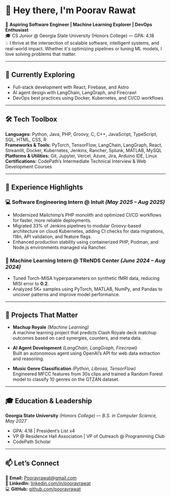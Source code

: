 # 👋 Hey there, I'm Poorav Rawat  

🚀 **Aspiring Software Engineer | Machine Learning Explorer | DevOps Enthusiast**  
🎓 CS Junior @ Georgia State University (Honors College) — GPA: 4.18  
💡 I thrive at the intersection of scalable software, intelligent systems, and real-world impact. Whether it's optimizing pipelines or tuning ML models, I love solving problems that matter.

---

## 🧠 Currently Exploring  
- Full-stack development with React, Firebase, and Astro  
- AI agent design with LangChain, LangGraph, and Firecrawl  
- DevOps best practices using Docker, Kubernetes, and CI/CD workflows  

---

## 🛠 Tech Toolbox  
**Languages:** Python, Java, PHP, Groovy, C, C++, JavaScript, TypeScript, SQL, HTML, CSS, R  
**Frameworks & Tools:** PyTorch, TensorFlow, LangChain, LangGraph, React, Streamlit, Docker, Kubernetes, Jenkins, Rancher, Splunk, MATLAB, MySQL  
**Platforms & Utilities:** Git, Jupyter, Vercel, Azure, Jira, Arduino IDE, Linux  
**Certifications:** CodePath’s Intermediate Technical Interview & Web Development Courses  

---

## 💼 Experience Highlights  

### 💻 Software Engineering Intern @ Intuit *(May 2025 – Aug 2025)*  
- Modernized Mailchimp’s PHP monolith and optimized CI/CD workflows for faster, more reliable deployments.  
- Migrated 33% of Jenkins pipelines to modular Groovy-based architecture on cloud Kubernetes, adding CI checks for data migrations, I18n, API validation, and feature flags.  
- Enhanced production stability using containerized PHP, Podman, and Node.js environments managed via Rancher.  

### 🧠 Machine Learning Intern @ TReNDS Center *(June 2024 – Aug 2024)*  
- Tuned Torch-MISA hyperparameters on synthetic fMRI data, reducing MISI error to **0.2**.  
- Analyzed 5K+ samples using PyTorch, MATLAB, NumPy, and Pandas to uncover patterns and improve model performance.  

---

## 🚧 Projects That Matter  

- **Machup Royale** *(Machine Learning)*  
  A machine learning project that predicts Clash Royale deck matchup outcomes based on card synergies, counters, and meta data.

- **AI Agent Development** *(LangChain, LangGraph, Firecrawl)*  
  Built an autonomous agent using OpenAI’s API for web data extraction and reasoning.  

- **Music Genre Classification** *(Python, Librosa, TensorFlow)*  
  Engineered MFCC features from 30s clips and trained a Random Forest model to classify 10 genres on the GTZAN dataset.  
 

---

## 🎓 Education & Leadership  
**Georgia State University** *(Honors College)* — *B.S. in Computer Science, May 2027*  
- GPA: 4.18 | President’s List x4  
- VP @ Residence Hall Association | VP of Outreach @ Programming Club  
- CodePath Scholar  

---

## 📫 Let’s Connect  
📧 **Email:** Pooravrawat@gmail.com  
💼 **LinkedIn:** [linkedin.com/in/pooravrawat](https://linkedin.com/in/pooravrawat)  
💻 **GitHub:** [github.com/pooravrawat](https://github.com/pooravrawat1)  
